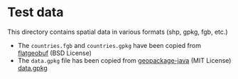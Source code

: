 # Test data

This directory contains spatial data in various formats (shp, gpkg, fgb, etc.)

- The `countries.fgb` and `countries.gpkg` have been copied from [flatgeobuf](https://github.com/flatgeobuf/flatgeobuf/tree/master/test/data) (BSD License)
- The `data.gpkg` file has been copied from [geopackage-java](https://github.com/ngageoint/geopackage-java/blob/master/src/test/resources/import_db.gpkg) (MIT License)
[data.gpkg](data.gpkg)
